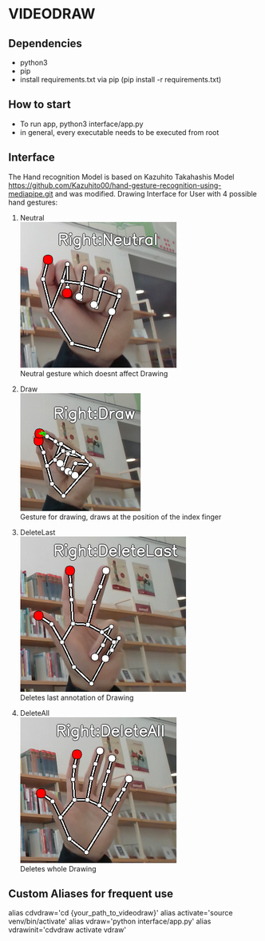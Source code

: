 # VIDEODRAW

## Dependencies
- python3
- pip
- install requirements.txt via pip (pip install -r requirements.txt)

## How to start
- To run app, python3 interface/app.py
- in general, every executable needs to be executed from root

## Interface
The Hand recognition Model is based on Kazuhito Takahashis Model https://github.com/Kazuhito00/hand-gesture-recognition-using-mediapipe.git and was modified.
Drawing Interface for User with 4 possible hand gestures:

1. Neutral <br>
![NeutralPose](./Neutral.png) <br>
Neutral gesture which doesnt affect Drawing <br>

2. Draw <br>
![DrawPose](./Draw.png) <br>
Gesture for drawing, draws at the position of the index finger <br>

3. DeleteLast <br>
![DeleteLastPose](./DeleteLast.png) <br>
Deletes last annotation of Drawing <br>

4. DeleteAll <br>
![DeleteAllPose](./DeleteAll.png) <br>
Deletes whole Drawing <br>

## Custom Aliases for frequent use
alias cdvdraw='cd {your_path_to_videodraw}'
alias activate='source venv/bin/activate'
alias vdraw='python interface/app.py'
alias vdrawinit='cdvdraw activate vdraw'


